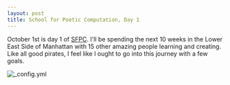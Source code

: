 ```yaml
---
layout: post
title: School for Poetic Computation, Day 1
---
```


October 1st is day 1 of [SFPC](sfpc.io). I'll be spending the next 10 weeks in the Lower East Side of Manhattan with 15 other amazing people learning and creating. Like all good pirates, I feel like I ought to go into this journey with a few goals.

![_config.yml](https://lh3.googleusercontent.com/-l4fS68kOz6o/VCNpDUCFoXI/AAAAAAAAYB4/R3Yq0vtM0P8/w1057-h595-no/IMG_20140924_172637393.jpg)

